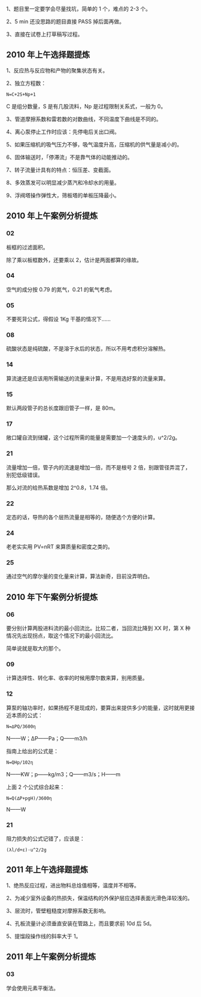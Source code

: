 1、题目里一定要学会尽量找坑，简单的 1 个，难点的 2-3 个。

2、5 min 还没思路的题目直接 PASS 掉后面再做。

3、直接在试卷上打草稿写过程。

## 2010 年上午选择题提炼

1、反应热与反应物和产物的聚集状态有关。

2、独立方程数：

```
N=C+2S+Np+1
```

C 是组分数量，S 是有几股流料，Np 是过程限制关系式，一般为 0。

3、管道摩擦系数和雷若数的对数曲线，不同温度下曲线是不同的。

4、离心泵停止工作时应该：先停电后关出口阀。

5、如果压缩机的吸气压力不够，吸气温度升高，压缩机的供气量是减小的。

6、固体输送时，「停滞流」不是靠气体的动能推动的。

7、转子流量计具有的特点：恒压差、变截面。

8、多效蒸发可以明显减少蒸汽和冷却水的用量。

9、浮阀塔操作弹性大，筛板塔的单板压降最小。

## 2010 年上午案例分析提炼

### 02

板框的过滤面积。

除了乘以板框数外，还要乘以 2，估计是两面都算的缘故。

### 04

空气的成分按 0.79 的氮气，0.21 的氧气考虑。

### 05

不要死背公式，得假设 1Kg 干基的情况下……

### 08

硫酸状态是纯硫酸，不是溶于水后的状态，所以不用考虑积分溶解热。

### 14

算流速还是应该用所需输送的流量来计算，不是用选好泵的流量来算。

### 15

默认两段管子的总长度跟旧管子一样，是 80m。

### 17

敞口罐自流到储罐，这个过程所需的能量是需要加一个速度头的，u^2/2g。

### 21

流量增加一倍，管子内的流速是增加一倍，而不是根号 2 倍，别跟管径弄混了，别犯低级错误。

那么对流的给热系数是增加 2^0.8，1.74 倍。

### 22

定态的话，导热的各个层热流量是相等的，随便选个方便的计算。

### 24

老老实实用 PV=nRT 来算质量和密度之类的。

### 25

通过空气的摩尔量的变化量来计算，算法新奇，目前没弄明白。

## 2010 年下午案例分析提炼

### 06

要分别计算两股进料流的最小回流比。比较二者，当回流比降到 XX 时，第 X 种情况先出现拐点，取这个情况下的最小回流比。

简单说就是取大的那个。

### 09

计算选择性、转化率、收率的时候用摩尔数来算，别用质量。

### 12

算泵的轴功率时，如果扬程不是现成的，要算出来提供多少的能量，这时就用更接近本质的公式：

	N=∆PQ/3600η

N——W；∆P——Pa；Q——m3/h

指南上给出的公式是：

	N=QHp/102η

N——KW；p——kg/m3；Q——m3/s；H——m

上面 2 个公式综合起来：

	N=Q(∆P+pgH)/3600η

N——W

### 21

阻力损失的公式记错了，应该是：

	(λl/d+ε)·u^2/2g

## 2011 年上午选择题提炼

1、绝热反应过程，进出物料总焓值相等，温度并不相等。

2、为减少室外设备的热损失，保温结构的外保护层应选择表面光滑色泽较浅的。

3、层流时，管壁粗糙度对摩擦系数无影响。

4、孔板流量计必须垂直安装在管路上，而且要求前 10d 后 5d。

5、提馏段操作线的斜率大于 1。

## 2011 年上午案例分析提炼

### 03

学会使用元素平衡法。

